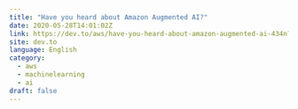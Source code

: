 ```yaml
---
title: "Have you heard about Amazon Augmented AI?"
date: 2020-05-28T14:01:02Z
link: https://dev.to/aws/have-you-heard-about-amazon-augmented-ai-434n?utm_medium=RSS&utm_source=news.12bit.vn
site: dev.to
language: English
category:
  - aws
  - machinelearning
  - ai
draft: false
---
```

